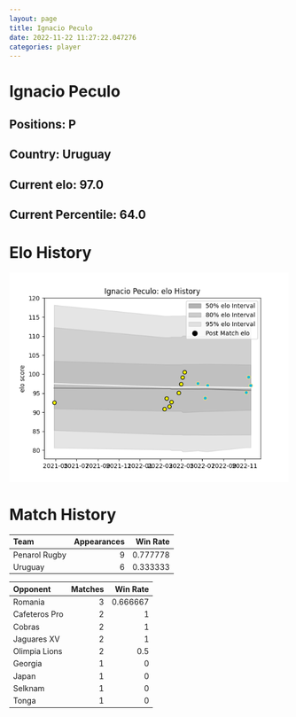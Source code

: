 ```yaml
---  
layout: page  
title: Ignacio Peculo  
date: 2022-11-22 11:27:22.047276  
categories: player  
---
```

# Ignacio Peculo

## Positions: P

## Country: Uruguay

## Current elo: 97.0

## Current Percentile: 64.0

# Elo History


![elo history](history_IgnacioPeculo.png)
# Match History


| Team          |   Appearances |   Win Rate |
|:--------------|--------------:|-----------:|
| Penarol Rugby |             9 |   0.777778 |
| Uruguay       |             6 |   0.333333 |

| Opponent      |   Matches |   Win Rate |
|:--------------|----------:|-----------:|
| Romania       |         3 |   0.666667 |
| Cafeteros Pro |         2 |   1        |
| Cobras        |         2 |   1        |
| Jaguares XV   |         2 |   1        |
| Olimpia Lions |         2 |   0.5      |
| Georgia       |         1 |   0        |
| Japan         |         1 |   0        |
| Selknam       |         1 |   0        |
| Tonga         |         1 |   0        |